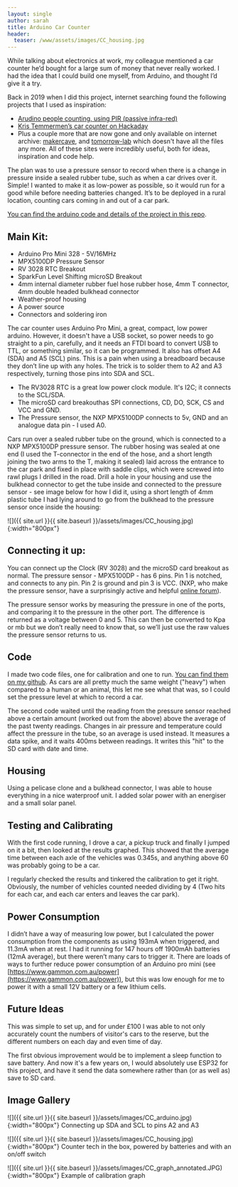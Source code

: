```yaml
---
layout: single
author: sarah
title: Arduino Car Counter
header:
  teaser: /www/assets/images/CC_housing.jpg
---
```


While talking about electronics at work, my colleague mentioned a car counter he’d bought for a large sum of money that never really worked. I had the idea that I could build one myself, from Arduino, and thought I’d give it a try.

Back in 2019 when I did this project, internet searching found the following projects that I used as inspiration:

*   [Arudino people counting, using PIR (passive infra-red)](https://www.dbpharrison.com/projects/interactivefloor/arduinopeoplecounter1/)
*   [Kris Temmermen’s car counter on Hackaday](https://hackaday.io/project/4567-traffic-counter-road-tube)
*   Plus a couple more that are now gone and only available on internet archive: [makercave](https://web.archive.org/web/20141222170015/https://wiki.makercave.org/wiki/Arduino_Vehicle_Traffic_Counter), and [tomorrow-lab](http://www.old.tomorrow-lab.com/lab16) which doesn't have all the files any more. All of these sites were incredibly useful, both for ideas, inspiration and code help.

The plan was to use a pressure sensor to record when there is a change in pressure inside a sealed rubber tube, such as when a car drives over it. Simple! I wanted to make it as low-power as possible, so it would run for a good while before needing batteries changed. It’s to be deployed in a rural location, counting cars coming in and out of a car park.

[You can find the arduino code and details of the project in this repo](https://github.com/SarahDal/ArduinoCC).

## Main Kit:

*   Arduino Pro Mini 328 - 5V/16MHz
*   MPX5100DP Pressure Sensor
*   RV 3028 RTC Breakout
*   SparkFun Level Shifting microSD Breakout
*   4mm internal diameter rubber fuel hose rubber hose, 4mm T connector, 4mm double headed bulkhead connector
*   Weather-proof housing
*   A power source
*   Connectors and soldering iron

The car counter uses Arduino Pro Mini, a great, compact, low power arduino. However, it doesn't have a USB socket, so power needs to go straight to a pin, carefully, and it needs an FTDI board to convert USB to TTL, or something similar, so it can be programmed. It also has offset A4 (SDA) and A5 (SCL) pins. This is a pain when using a breadboard because they don’t line up with any holes. The trick is to solder them to A2 and A3 respectively, turning those pins into SDA and SCL.
*   The RV3028 RTC is a great low power clock module. It's I2C; it connects to the SCL/SDA.
*    The microSD card breakouthas SPI connections, CD, DO, SCK, CS and VCC and GND.
*   The Pressure sensor, the NXP MPX5100DP connects to 5v, GND and an analogue data pin - I used A0.

Cars run over a sealed rubber tube on the ground, which is connected to a NXP MPX5100DP pressure sensor. The rubber hosing was sealed at one end (I used the T-connector in the end of the hose, and a short length joining the two arms to the T, making it sealed) laid across the entrance to the car park and fixed in place with saddle clips, which were screwed into rawl plugs I drilled in the road. Drill a hole in your housing and use the bulkhead connector to get the tube inside and connected to the pressure sensor - see image below for how I did it, using a short length of 4mm plastic tube I had lying around to go from the bulkhead to the pressure sensor once inside the housing:

![]({{ site.url }}{{ site.baseurl }}/assets/images/CC_housing.jpg){:width="800px"} 

## Connecting it up:

You can connect up the Clock (RV 3028) and the microSD card breakout as normal. The pressure sensor - MPX5100DP - has 6 pins. Pin 1 is notched, and connects to any pin. Pin 2 is ground and pin 3 is VCC. (NXP, who make the pressure sensor, have a surprisingly active and helpful [online forum](https://community.nxp.com/)).

The pressure sensor works by measuring the pressure in one of the ports, and comparing it to the pressure in the other port. The difference is returned as a voltage between 0 and 5. This can then be converted to Kpa or mb but we don’t really need to know that, so we’ll just use the raw values the pressure sensor returns to us.

## Code

I made two code files, one for calibration and one to run. [You can find them on my github](https://github.com/SarahDal/ArduinoCC). As cars are all pretty much the same weight ("heavy") when compared to a human or an animal, this let me see what that was, so I could set the pressure level at which to record a car.

The second code waited until the reading from the pressure sensor reached above a certain amount (worked out from the above) above the average of the past twenty readings. Changes in air pressure and temperature could affect the pressure in the tube, so an average is used instead. It measures a data spike, and it waits 400ms between readings. It writes this "hit" to the SD card with date and time.

## Housing

Using a pelicase clone and a bulkhead connector, I was able to house everything in a nice waterproof unit. I added solar power with an energiser and a small solar panel.

## Testing and Calibrating

With the first code running, I drove a car, a pickup truck and finally I jumped on it a bit, then looked at the results graphed. This showed that the average time between each axle of the vehicles was 0.345s, and anything above 60 was probably going to be a car.

I regularly checked the results and tinkered the calibration to get it right. Obviously, the number of vehicles counted needed dividing by 4 (Two hits for each car, and each car enters and leaves the car park).

## Power Consumption

I didn’t have a way of measuring low power, but I calculated the power consumption from the components as using 193mA when triggered, and 11.3mA when at rest. I had it running for 147 hours off 1900mAh batteries (12mA average), but there weren’t many cars to trigger it. There are loads of ways to further reduce power consumption of an Arduino pro mini (see [https://www.gammon.com.au/power](https://www.gammon.com.au/power)), but this was low enough for me to power it with a small 12V battery or a few lithium cells.

## Future Ideas

This was simple to set up, and for under £100 I was able to not only accurately count the numbers of visitor's cars to the reserve, but the different numbers on each day and even time of day.

The first obvious improvement would be to implement a sleep function to save battery. And now it's a few years on, I would absolutely use ESP32 for this project, and have it send the data somewhere rather than (or as well as) save to SD card.

## Image Gallery

![]({{ site.url }}{{ site.baseurl }}/assets/images/CC_arduino.jpg){:width="800px"} Connecting up SDA and SCL to pins A2 and A3

![]({{ site.url }}{{ site.baseurl }}/assets/images/CC_housing.jpg){:width="800px"} Counter tech in the box, powered by batteries and with an on/off switch

![]({{ site.url }}{{ site.baseurl }}/assets/images/CC_graph_annotated.JPG){:width="800px"} Example of calibration graph
